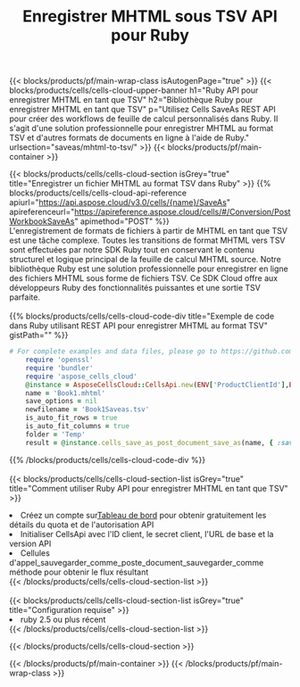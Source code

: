 ﻿---
title:  Enregistrer MHTML sous TSV API pour Ruby
description:  API Cloud et SDK pour Microsoft Excel et OpenOffice Calc. Convertir une feuille de calcul en un autre format de fichier.
url: /fr/ruby/saveas/mhtml-to-tsv/
---
{{< blocks/products/pf/main-wrap-class isAutogenPage="true" >}}
{{< blocks/products/cells/cells-cloud-upper-banner h1="Ruby API pour enregistrer MHTML en tant que TSV" h2="Bibliothèque Ruby pour enregistrer MHTML en tant que TSV" p="Utilisez Cells SaveAs REST API pour créer des workflows de feuille de calcul personnalisés dans Ruby. Il s\'agit d\'une solution professionnelle pour enregistrer MHTML au format TSV et d\'autres formats de documents en ligne à l\'aide de Ruby." urlsection="saveas/mhtml-to-tsv/" >}}
{{< blocks/products/pf/main-container >}}

{{< blocks/products/cells/cells-cloud-section isGrey="true" title="Enregistrer un fichier MHTML au format TSV dans Ruby" >}}
{{% blocks/products/cells/cells-cloud-api-reference apiurl="https://api.aspose.cloud/v3.0/cells/{name}/SaveAs" apireferenceurl="https://apireference.aspose.cloud/cells/#/Conversion/PostWorkbookSaveAs" apimethod="POST" %}}
<br/>
L'enregistrement de formats de fichiers à partir de MHTML en tant que TSV est une tâche complexe. Toutes les transitions de format MHTML vers TSV sont effectuées par notre SDK Ruby tout en conservant le contenu structurel et logique principal de la feuille de calcul MHTML source. Notre bibliothèque Ruby est une solution professionnelle pour enregistrer en ligne des fichiers MHTML sous forme de fichiers TSV. Ce SDK Cloud offre aux développeurs Ruby des fonctionnalités puissantes et une sortie TSV parfaite.
<br/>
<br/>
{{% blocks/products/cells/cells-cloud-code-div title="Exemple de code dans Ruby utilisant REST API pour enregistrer MHTML au format TSV" gistPath="" %}}
  
```ruby
# For complete examples and data files, please go to https://github.com/aspose-cells-cloud/aspose-cells-cloud-ruby/
    require 'openssl'
    require 'bundler'
    require 'aspose_cells_cloud'
    @instance = AsposeCellsCloud::CellsApi.new(ENV['ProductClientId'],ENV['ProductClientSecret'])
    name = 'Book1.mhtml'
    save_options = nil
    newfilename = 'Book1Saveas.tsv'
    is_auto_fit_rows = true
    is_auto_fit_columns = true
    folder = 'Temp'
    result = @instance.cells_save_as_post_document_save_as(name, { :save_options=>save_options, :newfilename=>(folder+"/"+newfilename), :is_auto_fit_rows=>is_auto_fit_rows, :is_auto_fit_columns=>is_auto_fit_columns, :folder=>folder})
```
  
{{% /blocks/products/cells/cells-cloud-code-div %}}
<br/>
<br/>
{{< blocks/products/cells/cells-cloud-section-list isGrey="true" title="Comment utiliser Ruby API pour enregistrer MHTML en tant que TSV" >}}
<li> Créez un compte sur<a href="https://dashboard.aspose.cloud/">Tableau de bord</a> pour obtenir gratuitement les détails du quota et de l'autorisation API</li>
<li>Initialiser CellsApi avec l'ID client, le secret client, l'URL de base et la version API</li>
<li>Cellules d'appel_sauvegarder_comme_poste_document_sauvegarder_comme méthode pour obtenir le flux résultant</li>
{{< /blocks/products/cells/cells-cloud-section-list >}}
<br/>
<br/>
{{< blocks/products/cells/cells-cloud-section-list isGrey="true" title="Configuration requise" >}}
<li>ruby 2.5 ou plus récent</li>
{{< /blocks/products/cells/cells-cloud-section-list >}}

{{< /blocks/products/cells/cells-cloud-section >}}

{{< /blocks/products/pf/main-container >}}
{{< /blocks/products/pf/main-wrap-class >}}
